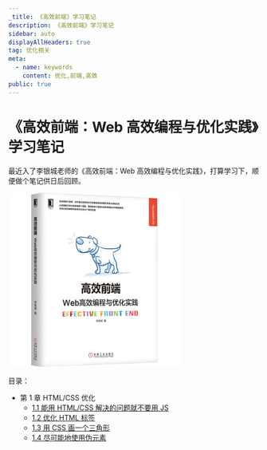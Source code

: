 ```yaml
---
_title: 《高效前端》学习笔记
description: 《高效前端》学习笔记
sidebar: auto
displayAllHeaders: true
tag: 优化相关
meta:
  - name: keywords
    content: 优化,前端,高效
public: true
---
```


# 《高效前端：Web 高效编程与优化实践》学习笔记

最近入了李银城老师的《高效前端：Web 高效编程与优化实践》，打算学习下，顺便做个笔记供日后回顾。

![img](./images/00_01.jpg)

目录：

- 第 1 章 HTML/CSS 优化
  - [1.1 能用 HTML/CSS 解决的问题就不要用 JS](1.1.html-css-optimize.md)
  - [1.2 优化 HTML 标签](1.2.html-css-optimize.md)
  - [1.3 用 CSS 画一个三角形](1.3.html-css-optimize.md)
  - [1.4 尽可能地使用伪元素](1.4.html-css-optimize.md)